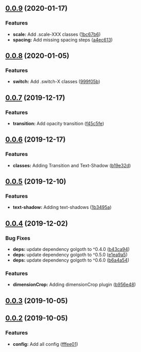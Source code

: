 ## [0.0.9](https://github.com/pixelastic/tailwind-config-norska/compare/0.0.8...0.0.9) (2020-01-17)


### Features

* **scale:** Add .scale-XXX classes ([1bc67b6](https://github.com/pixelastic/tailwind-config-norska/commit/1bc67b694d88fe963285cc2145d1edeb6be1c2e4))
* **spacing:** Add missing spacing steps ([a4ec613](https://github.com/pixelastic/tailwind-config-norska/commit/a4ec61333dea7e6a132b04b7461f9a14db286a6f))

## [0.0.8](https://github.com/pixelastic/tailwind-config-norska/compare/0.0.7...0.0.8) (2020-01-05)


### Features

* **switch:** Add .switch-X classes ([999f05b](https://github.com/pixelastic/tailwind-config-norska/commit/999f05b4a560b1ac135852e844aff4718e8bae99))

## [0.0.7](https://github.com/pixelastic/tailwind-config-norska/compare/0.0.6...0.0.7) (2019-12-17)


### Features

* **transition:** Add opacity transition ([f45c5fe](https://github.com/pixelastic/tailwind-config-norska/commit/f45c5feb77105ea2044587455c4c2dd17aa70fa8))

## [0.0.6](https://github.com/pixelastic/tailwind-config-norska/compare/0.0.5...0.0.6) (2019-12-17)


### Features

* **classes:** Adding Transition and Text-Shadow ([b19e32d](https://github.com/pixelastic/tailwind-config-norska/commit/b19e32d38810b537bca84aef79524ddbfe06eda3))

## [0.0.5](https://github.com/pixelastic/tailwind-config-norska/compare/0.0.4...0.0.5) (2019-12-10)


### Features

* **text-shadow:** Adding text-shadows ([1b3495a](https://github.com/pixelastic/tailwind-config-norska/commit/1b3495accbbf6cdd769fd634559d777713793a7c))

## [0.0.4](https://github.com/pixelastic/tailwind-config-norska/compare/0.0.3...0.0.4) (2019-12-02)


### Bug Fixes

* **deps:** update dependency golgoth to ^0.4.0 ([b43ca94](https://github.com/pixelastic/tailwind-config-norska/commit/b43ca9468ad81d387314f61ebd5ac7096ea2ebe1))
* **deps:** update dependency golgoth to ^0.5.0 ([e1ea9a5](https://github.com/pixelastic/tailwind-config-norska/commit/e1ea9a58a2dd084cd43fb312b82e13ac36463303))
* **deps:** update dependency golgoth to ^0.6.0 ([b6a4a54](https://github.com/pixelastic/tailwind-config-norska/commit/b6a4a543a989a10ea8e4f3670d14c5577f3a33d0))


### Features

* **dimensionCrop:** Adding dimensionCrop plugin ([b956e48](https://github.com/pixelastic/tailwind-config-norska/commit/b956e48e31085dfb74f230cb39e122d6bce795bf))



## [0.0.3](https://github.com/pixelastic/tailwind-config-norska/compare/0.0.2...0.0.3) (2019-10-05)



## [0.0.2](https://github.com/pixelastic/tailwind-config-norska/compare/fffee010c5cf550ca01b6df5fcd6c7151b01e39b...0.0.2) (2019-10-05)


### Features

* **config:** Add all config ([fffee01](https://github.com/pixelastic/tailwind-config-norska/commit/fffee010c5cf550ca01b6df5fcd6c7151b01e39b))

